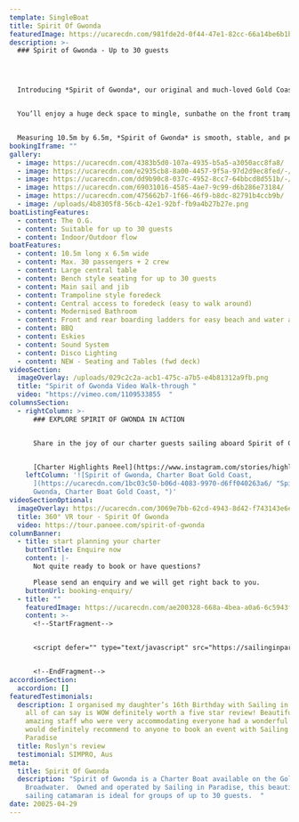 ```yaml
---
template: SingleBoat
title: Spirit Of Gwonda
featuredImage: https://ucarecdn.com/981fde2d-0f44-47e1-82cc-66a14be6b1b6/
description: >-
  ### Spirit of Gwonda - Up to 30 guests




  Introducing *Spirit of Gwonda*, our original and much-loved Gold Coast icon. This Seawind 1050 Resort sailing catamaran is purpose-built for entertaining and day cruises, offering space, comfort, and a relaxed open-plan layout for up to 30 guests.


  You’ll enjoy a huge deck space to mingle, sunbathe on the front trampolines, or gather in the generous shaded interior with bench seating, central table, barbecue, and recently upgraded seating and bathroom facilities.


  Measuring 10.5m by 6.5m, *Spirit of Gwonda* is smooth, stable, and perfect for parties, family outings, and any celebration on the water.
bookingIframe: ""
gallery:
  - image: https://ucarecdn.com/4383b5d0-107a-4935-b5a5-a3050acc8fa8/
  - image: https://ucarecdn.com/e2935cb8-8a00-4457-9f5a-97d2d9ec8fed/-/crop/1497x1142/3,641/-/preview/
  - image: https://ucarecdn.com/dd9b90c8-037c-4952-8cc7-64bbcd8d551b/-/crop/1732x1338/0,468/-/preview/
  - image: https://ucarecdn.com/69031016-4585-4ae7-9c99-d6b286e73184/
  - image: https://ucarecdn.com/475662b7-1f66-46f9-b8dc-82791b4ccb9b/
  - image: /uploads/4b8305f8-56cb-42e1-92bf-fb9a4b27b27e.png
boatListingFeatures:
  - content: The O.G.
  - content: Suitable for up to 30 guests
  - content: Indoor/Outdoor flow
boatFeatures:
  - content: 10.5m long x 6.5m wide
  - content: Max. 30 passengers + 2 crew
  - content: Large central table
  - content: Bench style seating for up to 30 guests
  - content: Main sail and jib
  - content: Trampoline style foredeck
  - content: Central access to foredeck (easy to walk around)
  - content: M﻿odernised Bathroom
  - content: Front and rear boarding ladders for easy beach and water access
  - content: BBQ
  - content: Eskies
  - content: Sound System
  - content: D﻿isco Lighting
  - content: N﻿EW - Seating and Tables (fwd deck)
videoSection:
  imageOverlay: /uploads/029c2c2a-acb1-475c-a7b5-e4b81312a9fb.png
  title: "Spirit of Gwonda Video Walk-through "
  video: "https://vimeo.com/1109533855  "
columnsSection:
  - rightColumn: >-
      ### E﻿XPLORE SPIRIT OF GWONDA IN ACTION


      S﻿hare in the joy of our charter guests sailing aboard Spirit of Gwonda, get a sneak peek of the Gold Coast icon on charter.


      [C﻿harter Highlights Reel](https://www.instagram.com/stories/highlights/18021266234183760/)
    leftColumn: '![Spirit of Gwonda, Charter Boat Gold Coast,
      ](https://ucarecdn.com/1bc03c50-b06d-4083-9970-d6ff040263a6/ "Spirit of
      Gwonda, Charter Boat Gold Coast, ")'
videoSectionOptional:
  imageOverlay: https://ucarecdn.com/3069e7bb-62cd-4943-8d42-f743143e6e7f/
  title: 360° VR tour - Spirit Of Gwonda
  video: https://tour.panoee.com/spirit-of-gwonda
columnBanner:
  - title: start planning your charter
    buttonTitle: Enquire now
    content: |-
      N﻿ot quite ready to book or have questions?

      P﻿lease send an enquiry and we will get right back to you.
    buttonUrl: booking-enquiry/
  - title: ""
    featuredImage: https://ucarecdn.com/ae200328-668a-4bea-a0a6-6c5943f08831/
    content: >-
      <!--StartFragment-->


      <script defer="" type="text/javascript" src="https://sailinginparadise.rezdy.com/pluginJs"></script> <iframe seamless="" width="100%" height="275px" frameborder="0" class="rezdy" src="https://sailinginparadise.rezdy.com/carouselWidget/623456?iframe=true"></iframe>


      <!--EndFragment-->
accordionSection:
  accordion: []
featuredTestimonials:
  description: I organised my daughter’s 16th Birthday with Sailing in Paradise &
    all of can say is WOW definitely worth a five star review! Beautiful boat
    amazing staff who were very accommodating everyone had a wonderful time 🤩 I
    would definitely recommend to anyone to book an event with Sailing in
    Paradise
  title: Roslyn's review
  testimonial: SIMPRO, Aus
meta:
  title: Spirit Of Gwonda
  description: "Spirit of Gwonda is a Charter Boat available on the Gold Coast
    Broadwater.  Owned and operated by Sailing in Paradise, this beautiful
    sailing catamaran is ideal for groups of up to 30 guests.  "
date: 20025-04-29
---
```

